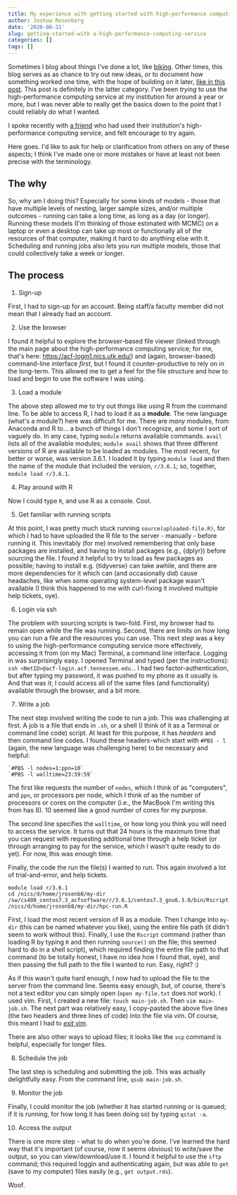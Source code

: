 ```yaml
---
title: My experience with getting started with high-performance computing
author: Joshua Rosenberg
date: '2020-08-31'
slug: getting-started-with a-high-performance-computing-service
categories: []
tags: []
---
```


Sometimes I blog about things I've done a lot, like [biking](https://joshuamrosenberg.com/blog/getting-started-bike-commuting/). Other times, this blog serves as as chance to try out new ideas, or to document how something worked
one time, with the hope of building on it later, [like in this post](https://joshuamrosenberg.com/posts/using-r-r-studio-from-a-pixel-slate-chromebook/). This post is definitely in the latter category. I've been _trying_ to use the high-performance computing service at my 
institution for around a year or more, but I was never able to really get the basics down to the point that I could reliably do what I wanted.

I spoke recently with [a friend](http://datalorax.github.io/) who had used their institution's high-performance computing service, and felt encourage to try again. 

Here goes. I'd like to ask for help or clarification from others on any of these aspects; I think I've made one or more mistakes or have at least not been precise with the terminology.

## The why

So, why am I doing this? Especially for some kinds of models - those that have multiple levels of nesting, larger sample sizes, and/or multiple outcomes - running can take a long time, as long as a day (or longer). Running these models (I'm thinking of those estimated with MCMC) on a laptop or even a desktop can take up most or functionally all of the resources of that computer, making it hard to do anything else with it. Scheduling and running jobs also lets you run multiple models, those that could collectively take a week or longer. 

## The process

1. Sign-up

First, I had to sign-up for an account. Being staff/a faculty member did not mean that I already had an account.

2. Use the browser

I found it helpful to explore the browser-based file viewer (linked through the main page about the high-performance computing service; for me, that's here: https://acf-login1.nics.utk.edu/) and (again, browser-based) command-line interface _first_, but I found it counter-productive to rely on in the long-term. This allowed me to get a feel for the file structure and how to load and begin to use the software I was using. 

3. Load a module

The above step allowed me to try out things like using R from the command line. To be able to access R, I had to load it as a **module**. The new language (what's a module?) here was difficult for me. There are _many_ modules, from Anaconda and R to... a bunch of things I don't recognize, and some I sort of vaguely do. In any case, typing `module` returns available commands. `avail` lists all of the available modules; `module avail` shows that three different versions of R are available to be loaded as modules. The most recent, for better or worse, was version 3.6.1. I loaded it by typing `module load` and then the name of the module that included the version, `r/3.6.1`; so, together, `module load r/3.6.1`.

4. Play around with R

Now I could type `R`, and use R as a console. Cool.

5. Get familiar with running scripts

At this point, I was pretty much stuck running `source(uploaded-file.R)`, for which I had to have uploaded the R file to the server - manually - before running it. This inevitably (for me) involved remembering that only base packages are installed, and having to install packages (e.g., {dplyr}) before sourcing the file. I found it helpful to try to load as few packages as possible; having to install e.g. {tidyverse} can take awhile, and there are more dependencies for it which can (and occasionally did) cause headaches, like when some operating system-level package wasn't available (I think this happened to me with curl-fixing it involved multiple help tickets, oye).

6. Login via ssh

The problem with sourcing scripts is two-fold. First, my browser had to remain open while the file was running. Second, there are limits on how long you can run a file and the resources you can use. This next step was a key to using the high-performance computing service more effectively, accessing it from (on my Mac) Terminal, a command line interface. Logging in was surprisingly easy. I opened Terminal and typed (per the instructions): `ssh <NetID>@acf-login.acf.tennessee.edu.`. I had two factor-authentication, but after typing my password, it was pushed to my phone as it usually is. And that was it; I could access all of the same files (and functionality) available through the browser, and a bit more.

7. Write a job

The next step involved writing the code to run a job. This was challenging at first. A job is a file that ends in `.sh`, or a shell (I think of it as a Terminal or command line code) script. At least for this purpose, it has _headers_ and then command line codes. I found these headers-which start with `#PBS - l` (again, the new language was challenging here) to be necessary and helpful:

```{sh}
`#PBS -l nodes=1:ppn=10`
`#PBS -l walltime=23:59:59`
```

The first like requests the number of `nodes`, which I think of as "computers", and `ppn`, or processors per node, which I think of as the number of processors or cores on the computer (i.e., the MacBook I'm writing this from has 8). 10 seemed like a good number of cores for my purpose. 

The second line specifies the `walltime`, or how long you think you will need to access the service. It turns out that 24 hours is the maximum time that you can request with requesting additional time through a help ticket (or through arranging to pay for the service, which I wasn't quite ready to do yet). For now, this was enough time. 

Finally, the code the run the file(s) I wanted to run. This again involved a lot of trial-and-error, and help tickets.

```{sh}
module load r/3.6.1
cd /nics/d/home/jrosenb8/my-dir
/sw/cs400_centos7.3_acfsoftware/r/3.6.1/centos7.3_gnu6.3.0/bin/Rscript /nics/d/home/jrosenb8/my-dir/hpc-run.R
```

First, I load the most recent version of R as a module. Then I change into `my-dir` (this can be named whatever you like), using the entire file path (it didn't seem to work without this). Finally, I use the `Rscript` command (rather than loading R by typing `R` and then running `source()` on the file; this seemed hard to do in a shell script), which required finding the entire file path to that command (to be totally honest, I have no idea how I found that, oye), and then passing the full path to the file I wanted to run. Easy, right? :)

As if this wasn't quite hard enough, I now had to upload the file to the server from the command line. Seems easy enough, but, of course, there's not a text editor you can simply open (`open my-file.txt` does _not_ work). I used vim. First, I created a new file: `touch main-job.sh`. Then `vim main-job.sh`. The next part was relatively easy, I copy-pasted the above five lines (the two headers and three lines of code) into the file via vim. Of course, this meant I had to [_exit_ vim](https://stackoverflow.com/questions/11828270/how-do-i-exit-the-vim-editor).

There are also other ways to upload files; it looks like the `scp` command is helpful, especially for longer files.

8. Schedule the job

The last step is scheduling and submitting the job. This was actually delightfully easy. From the command line, `qsub main-job.sh`.

9. Monitor the job

Finally, I could monitor the job (whether it has started running or is queued; if it is running, for how long it has been doing so) by typing `qstat -a`. 

10. Access the output

There is one more step - what to do when you're done. I've learned the hard way that it's important (of course, now it seems obvious) to write/save the output, so you can view/download/use it. I found it helpful to use the `sftp` command; this required loggin and authenticating again, but was able to `get` (save to my computer) files easily (e.g., `get output.rds`).

Woof.